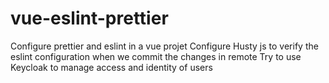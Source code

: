 # vue-eslint-prettier
Configure prettier and eslint in a vue projet
Configure Husty js to verify the eslint configuration when we commit the changes in remote
Try to use Keycloak to manage access and identity of users
